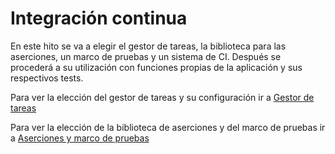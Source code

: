 # Integración continua
En este hito se va a elegir el gestor de tareas, la biblioteca para las aserciones, un marco de pruebas y un sistema de CI. Después se procederá a su utilización con funciones propias de la aplicación y sus respectivos tests.

Para ver la elección del gestor de tareas y su configuración ir a [Gestor de tareas](https://github.com/benipr14/CC_Benigno_Parra/blob/main/Hitos/Hito2/GestorTareas.md)

Para ver la elección de la biblioteca de aserciones y del marco de pruebas ir a [Aserciones y marco de pruebas]()

